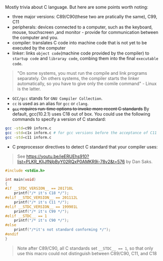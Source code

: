 Mostly trivia about C language.
But here are some points worth noting:

* three major versions: C89/C90(these two are pratically the same), C99, C11
* peripherals: devices connected to a computer, such as the keyboard, mouse, touchscreen ,and monitor - provide for communication between the computer and you.
* compiler: translates C code into machine code that is not yet to be executed by the computer
* linker: links `object code`(machine code provided by the compiler) to `startup code` and `libraray code`, combing them into the final `executable code`. 
 > "On some systems, you must run the compile and link programs separately. On others systems, the compiler starts the linker automatically, so you have to give only the comile command" - Linux is the latter.
* `GCC/gcc` stands for `GNU Compiler Collection`.
* `cc` is used as an alias for `gcc` or `clang`.
* ~~`gcc` requires run-time options to invoke more recent C standards~~ By default, gcc(10.2.1) 
uses C18 out of box. You could use the following commands to specify a version of C standard:
```bash
gcc -std=c99 inform.c
gcc -std=c1x inform.c # for gcc versions before the acceptance of C11
gcc -std=c11 inform.c
```
* C preprocessor directives to detect C standard that your compiler uses:
> See https://youtu.be/ieERUEhs910?list=PLKR_KIjJfNjbByY02RQxP0AMKR9i-78v2&t=576 by Dan Saks.
```C
#include <stdio.h>

int main(void)
{
#if __STDC_VERSION__ == 201710L
    printf("/* it's C18 */");
#elif __STDC_VERSION__ == 201112L
    printf("/* it's C11 */");
#elif __STDC_VERSION__ == 199901L
    printf("/* it's C99 */");
#elif __STDC__ == 1
    printf("/* it's C90 */");
#else
    printf("/*it's not standard conforming */");
#endif
}
``` 
> Note after C89/C90, all C standards set `__STDC__ == 1`, so that only use this macro could not distinguish between C89/C90, C11, and C18